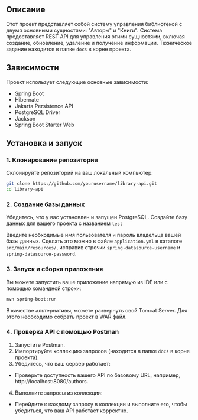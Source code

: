 ## Описание

Этот проект представляет собой систему управления библиотекой с двумя основными сущностями: "Авторы" и "Книги". Система предоставляет REST API для управления этими сущностями, включая создание, обновление, удаление и получение информации. Техническое задание находится в папке `docs` в корне проекта.

## Зависимости

Проект использует следующие основные зависимости:

- Spring Boot
- Hibernate
- Jakarta Persistence API
- PostgreSQL Driver
- Jackson
- Spring Boot Starter Web

## Установка и запуск

### 1. Клонирование репозитория

Склонируйте репозиторий на ваш локальный компьютер:

```sh
git clone https://github.com/yourusername/library-api.git
cd library-api
```

### 2. Создание базы данных

Убедитесь, что у вас установлен и запущен PostgreSQL. Создайте базу данных для вашего проекта с названием `test`

Введите необходимые имя пользователя и пароль владельца вашей базы данных. Сделать это можно в файле `application.yml` в каталоге `src/main/resources/`, исправив строчки `spring-datasource-username` и `spring-datasource-password`.

### 3. Запуск и сборка приложения

Вы можете запустить ваше приложение напрямую из IDE или с помощью командной строки:
```sh
mvn spring-boot:run
```

В качестве альтернативы, можете развернуть свой Tomcat Server. Для этого необходимо собрать проект в WAR файл.

### 4. Проверка API с помощью Postman

1. Запустите Postman.
2. Импортируйте коллекцию запросов (находится в папке `docs` в корне проекта).
3. Убедитесь, что ваш сервер работает:
- Проверьте доступность вашего API по базовому URL, например, http://localhost:8080/authors.
4. Выполните запросы из коллекции:
- Перейдите к каждому запросу в коллекции и выполните его, чтобы убедиться, что ваш API работает корректно.